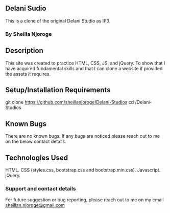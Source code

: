 ## Delani Sudio
This is a clone of the original Delani Studio as IP3.
### By Sheilla Njoroge
## Description
This site was created to practice HTML, CSS, JS, and jQuery. To show that I have acquired fundamental skills and that I can clone a website if provided the assets it requires.

## Setup/Installation Requirements
git clone https://github.com/sheillanjoroge/Delani-Studios cd /Delani-Studios

## Known Bugs
There are no known bugs. If any bugs are noticed please reach out to me on the below contact details.

## Technologies Used
HTML.
CSS (styles.css, bootstrap.css and bootstrap.min.css).
Javascript.
jQuery.

### Support and contact details
For future suggestion or bug reporting, please reach out to me on my email sheillan.njoroge@gmail.com
